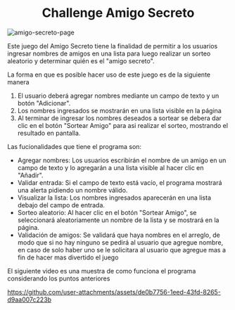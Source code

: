 <h1 align="center"> Challenge Amigo Secreto </h1>

![amigo-secreto-page](https://github.com/user-attachments/assets/88756886-75ae-49b5-98e6-e865fd499f82)

Este juego del Amigo Secreto tiene la finalidad de permitir a los usuarios ingresar nombres de amigos en una lista para luego realizar un sorteo aleatorio y determinar quién es el "amigo secreto".

La forma en que es posible hacer uso de este juego es de la siguiente manera

1. El usuario deberá agregar nombres mediante un campo de texto y un botón "Adicionar".
2. Los nombres ingresados se mostrarán en una lista visible en la página
3. Al terminar de ingresar los nombres deseados a sortear se debera dar clic en el botón "Sortear Amigo" para asi realizar el sorteo, mostrando el resultado en pantalla.

Las fucionalidades que tiene el programa son:
* Agregar nombres: Los usuarios escribirán el nombre de un amigo en un campo de texto y lo agregarán a una lista visible al hacer clic en "Añadir".
* Validar entrada: Si el campo de texto está vacío, el programa mostrará una alerta pidiendo un nombre válido.
* Visualizar la lista: Los nombres ingresados aparecerán en una lista debajo del campo de entrada.
* Sorteo aleatorio: Al hacer clic en el botón "Sortear Amigo", se seleccionará aleatoriamente un nombre de la lista y se mostrará en la página.
* Validación de amigos: Se validará que haya nombres en el arreglo, de modo que si no hay ninguno se pedirá al usuario que agregue nombre, en caso de solo haber uno se le solicitara al usuario que agregue mas a fin de hacer mas divertido el juego

El siguiente video es una muestra de como funciona el programa considerando los puntos anteriores

https://github.com/user-attachments/assets/de0b7756-1eed-43fd-8265-d9aa007c223b




